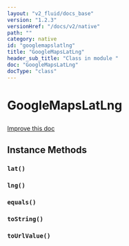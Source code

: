 ```yaml
---
layout: "v2_fluid/docs_base"
version: "1.2.3"
versionHref: "/docs/v2/native"
path: ""
category: native
id: "googlemapslatlng"
title: "GoogleMapsLatLng"
header_sub_title: "Class in module "
doc: "GoogleMapsLatLng"
docType: "class"
---
```









<h1 class="api-title">

  
  GoogleMapsLatLng
  

  

  

</h1>

<a class="improve-v2-docs" href="http://github.com/driftyco/ionic-native/edit/master/-native/src/plugins/googlemaps.ts#L979">
  Improve this doc
</a>





<!-- decorators --><!-- @usage tag -->


<!-- @property tags -->


<!-- methods on the class -->

<h2>Instance Methods</h2>

<div id="lat"></div>

<h3>
  <code>lat()</code>


</h3>












<div id="lng"></div>

<h3>
  <code>lng()</code>


</h3>












<div id="equals"></div>

<h3>
  <code>equals()</code>


</h3>












<div id="toString"></div>

<h3>
  <code>toString()</code>


</h3>












<div id="toUrlValue"></div>

<h3>
  <code>toUrlValue()</code>


</h3>










<!-- related link --><!-- end content block -->


<!-- end body block -->

